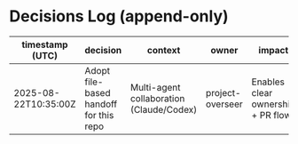 # Decisions Log (append-only)

| timestamp (UTC)       | decision                               | context                               | owner            | impact |
|-----------------------|-----------------------------------------|----------------------------------------|------------------|--------|
| 2025-08-22T10:35:00Z  | Adopt file-based handoff for this repo  | Multi-agent collaboration (Claude/Codex)| project-overseer | Enables clear ownership + PR flow |

